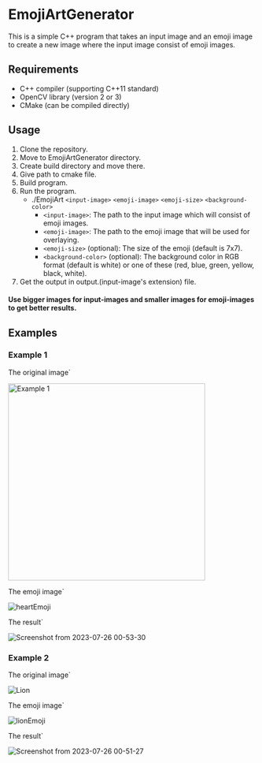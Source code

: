 # EmojiArtGenerator

This is a simple C++ program that takes an input image and an emoji image to create a new image where the input image consist of emoji images.

## Requirements

- C++ compiler (supporting C++11 standard)
- OpenCV library (version 2 or 3)
- CMake (can be compiled directly)

## Usage

1. Clone the repository.
2. Move to EmojiArtGenerator directory.
3. Create build directory and move there.
4. Give path to cmake file.
5. Build program.
6. Run the program.
    - ./EmojiArt `<input-image>` `<emoji-image>` `<emoji-size>` `<background-color>`
        - `<input-image>`: The path to the input image which will consist of emoji images.
        - `<emoji-image>`: The path to the emoji image that will be used for overlaying.
        - `<emoji-size>` (optional): The size of the emoji (default is 7x7).
        - `<background-color>` (optional): The background color in RGB format (default is white) or
            one of these (red, blue, green, yellow, black, white).
7. Get the output in output.(input-image's extension) file.

#### Use bigger images for input-images and smaller images for emoji-images to get better results.

## Examples

### Example 1

The original image`

<img src="images/girl.jpg" alt="Example 1" width="400">

The emoji image`

![heartEmoji](https://github.com/SamvelMakaryan/EmojiArtGenerator/assets/123547362/4640052e-cfac-4215-8d09-409514edda71)

The result`

![Screenshot from 2023-07-26 00-53-30](https://github.com/SamvelMakaryan/EmojiArtGenerator/assets/123547362/987ab5f6-14f6-45f8-b8e4-790104b595cf)

### Example 2

The original image`

![Lion](https://github.com/SamvelMakaryan/EmojiArtGenerator/assets/123547362/c3b7ee8f-264d-4819-9ff0-6a8ce8654f5a)

The emoji image`

![lionEmoji](https://github.com/SamvelMakaryan/EmojiArtGenerator/assets/123547362/a9c7c00b-cc4f-44cf-9619-5d742725a1db)

The result`

![Screenshot from 2023-07-26 00-51-27](https://github.com/SamvelMakaryan/EmojiArtGenerator/assets/123547362/069908de-05dd-4068-87b6-eec294508ee5)


